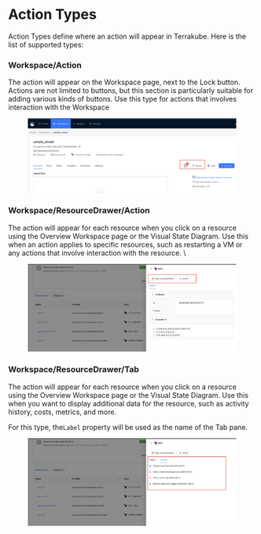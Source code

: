 # Action Types

Action Types define where an action will appear in Terrakube. Here is the list of supported types:

### Workspace/Action

The action will appear on the Workspace page, next to the Lock button. Actions are not limited to buttons, but this section is particularly suitable for adding various kinds of buttons. Use this type for actions that involves interaction with the Workspace

<figure><img src="../../../../.gitbook/assets/image (1) (1) (1) (1) (1).png" alt=""><figcaption></figcaption></figure>

### Workspace/ResourceDrawer/Action

The action will appear for each resource when you click on a resource using the Overview Workspace page or the Visual State Diagram. Use this when an action applies to specific resources, such as restarting a VM or any actions that involve interaction with the resource. \


<figure><img src="../../../../.gitbook/assets/image (3) (1).png" alt=""><figcaption></figcaption></figure>

### Workspace/ResourceDrawer/Tab

The action will appear for each resource when you click on a resource using the Overview Workspace page or the Visual State Diagram. Use this when you want to display additional data for the resource, such as activity history, costs, metrics, and more.

For this type, the`Label` property will be used as the name of the Tab pane.

<figure><img src="../../../../.gitbook/assets/image (4) (1).png" alt=""><figcaption></figcaption></figure>



